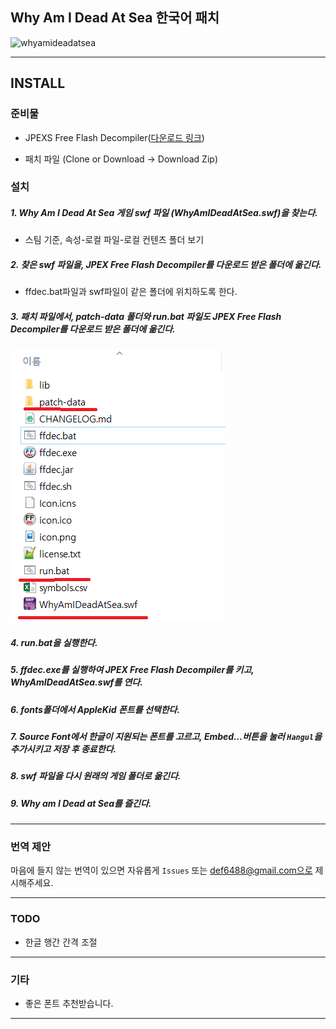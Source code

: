 ## Why Am I Dead At Sea 한국어 패치


![whyamideadatsea](http://cdn.akamai.steamstatic.com/steam/apps/359400/header.jpg)

---

## INSTALL

### 준비물

- JPEXS Free Flash Decompiler(<a href="https://www.free-decompiler.com/flash/download/">다운로드 링크</a>)

- 패치 파일 (Clone or Download -> Download Zip)

### 설치

##### 1. Why Am I Dead At Sea 게임 swf 파일 (WhyAmIDeadAtSea.swf)을 찾는다.

- 스팀 기준, 속성-로컬 파일-로컬 컨텐츠 폴더 보기

##### 2. 찾은 swf 파일을, JPEX Free Flash Decompiler를 다운로드 받은 폴더에 옮긴다.
- ffdec.bat파일과 swf파일이 같은 폴더에 위치하도록 한다.

##### 3. 패치 파일에서, patch-data 폴더와 run.bat 파일도 JPEX Free Flash Decompiler를 다운로드 받은 폴더에 옮긴다.



![](./markdown-image/0.PNG)


##### 4. run.bat을 실행한다.

##### 5. ffdec.exe를 실행하여 JPEX Free Flash Decompiler를 키고, WhyAmIDeadAtSea.swf를 연다.

##### 6. fonts폴더에서 AppleKid 폰트를 선택한다.

##### 7. Source Font에서 한글이 지원되는 폰트를 고르고, Embed...버튼을 눌러 `Hangul`을 추가시키고 저장 후 종료한다.

##### 8. swf 파일을 다시 원래의 게임 폴더로 옮긴다.

##### 9. Why am I Dead at Sea를 즐긴다.


---

### 번역 제안

마음에 들지 않는 번역이 있으면 자유롭게 `Issues` 또는 def6488@gmail.com으로 제시해주세요.

---

### TODO

- 한글 행간 간격 조절

---

### 기타

- 좋은 폰트 추천받습니다.

---
